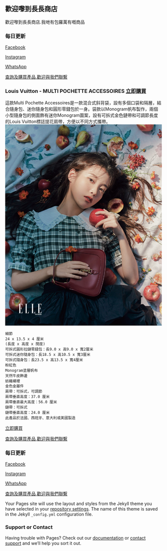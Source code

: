 ## 歡迎嚟到長長商店

歡迎嚟到長長商店.我哋有包羅萬有嘅商品

### 每日更新

[Facebook](https://www.facebook.com/HongKongSiuMaiConcernGroup/)

[Instagram](https://www.instagram.com/xxxibgdrgn/)

[WhatsApp](https://wa.me/85290171900)

[查詢及購買產品,歡迎與我們聯繫](https://wa.me/85290171900)



### Louis Vuitton - MULTI POCHETTE ACCESSOIRES [立即購買](https://wa.me/85290171900)

這款Multi Pochette Accessoires是一款混合式斜背袋，設有多個口袋和隔層，結合隨身包、迷你隨身包和圓形零錢包於一身。袋款以Monogram帆布製作，兩個小型隨身包的側面飾有迷你Monogram圖案，設有可拆式金色鏈帶和可調節長度的Louis Vuitton標誌提花肩帶，方便以不同方式攜帶。
![image](https://github.com/lap9741/longlongshop.com.hk/blob/main/KH46343BDVH3TLGK6CJX2GZ7JI.jpg?raw=true)
```markdown
細節
24 x 13.5 x 4 厘米
(長度 x 高度 x 闊度)
可拆式圓形拉鏈零錢包：長9.0 x 高9.0 x 寬2厘米
可拆式迷你隨身包：長18.5 x 高10.5 x 寬3厘米
可拆式隨身包：長23.5 x 高13.5 x 寬4厘米
粉紅色
Monogram塗層帆布
天然牛皮飾邊
紡織襯裡
金色金屬件
肩帶：可拆式，可調節
肩帶垂直高度：37.0 厘米
肩帶垂直最大高度：56.0 厘米
鏈帶：可拆式
鏈帶垂直高度：24.0 厘米
此產品於法國、西班牙、意大利或美國製造
```

[立即購買](https://wa.me/85290171900)

[查詢及購買產品,歡迎與我們聯繫](https://wa.me/85290171900)
###



### 每日更新

[Facebook](https://www.facebook.com/HongKongSiuMaiConcernGroup/)

[Instagram](https://www.instagram.com/xxxibgdrgn/)

[WhatsApp](https://wa.me/85290171900)

[查詢及購買產品,歡迎與我們聯繫](https://wa.me/85290171900)

Your Pages site will use the layout and styles from the Jekyll theme you have selected in your [repository settings](https://github.com/lap9741/longlongshop.com.hk/settings/pages). The name of this theme is saved in the Jekyll `_config.yml` configuration file.

### Support or Contact

Having trouble with Pages? Check out our [documentation](https://docs.github.com/categories/github-pages-basics/) or [contact support](https://support.github.com/contact) and we’ll help you sort it out.

